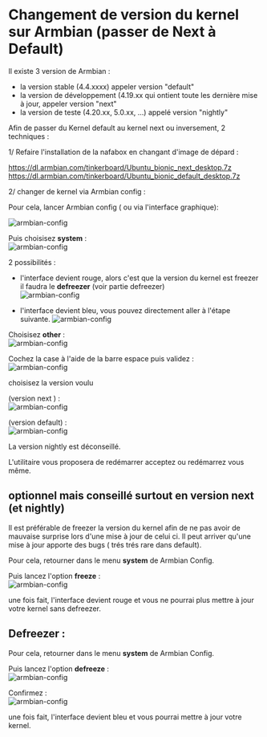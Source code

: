 # Changement de version du kernel sur Armbian (passer de Next à Default)

Il existe 3 version de Armbian :
- la version stable (4.4.xxxx) appeler version "default"
- la version de développement (4.19.xx qui ontient toute les dernière mise à jour, appeler version "next"
- la version de teste (4.20.xx, 5.0.xx, ...) appelé version "nightly"

Afin de passer du Kernel default au kernel next ou inversement, 2 techniques :

1/ Refaire l'installation de la nafabox en changant d'image de dépard :

https://dl.armbian.com/tinkerboard/Ubuntu_bionic_next_desktop.7z     
https://dl.armbian.com/tinkerboard/Ubuntu_bionic_default_desktop.7z

2/ changer de kernel via Armbian config :

Pour cela, lancer Armbian config ( ou via l'interface graphique):
 
![armbian-config](https://github.com/Patrick-81/NAFABox/raw/master/doc/armbian_conf_prompt.png)    

Puis choisisez **system** :    
![armbian-config](https://github.com/Patrick-81/NAFABox/raw/master/doc/armbian_system.png)   

2 possibilités :

- l'interface devient rouge, alors c'est que la version du kernel est freezer il faudra le **defreezer** (voir partie defreezer)    
![armbian-config](https://github.com/Patrick-81/NAFABox/raw/master/doc/defreeze_1.png)   

- l'interface devient bleu, vous pouvez directement aller à l'étape suivante.
![armbian-config](https://github.com/Patrick-81/NAFABox/raw/master/doc/freeze_1.png)     

Choisisez **other** :    
![armbian-config](https://github.com/Patrick-81/NAFABox/raw/master/doc/switch_kernel_1.png)   

Cochez la case à l'aide de la barre espace puis validez :   
![armbian-config](https://github.com/Patrick-81/NAFABox/raw/master/doc/switch_kernel_2.png)   

choisisez la version voulu 

(version next ) :    
![armbian-config](https://github.com/Patrick-81/NAFABox/raw/master/doc/switch_kernel_next.png)   

(version default) :   
![armbian-config](https://github.com/Patrick-81/NAFABox/raw/master/doc/switch_kernel_default.png)   

La version nightly est déconseillé.

L'utilitaire vous proposera de redémarrer acceptez ou redémarrez vous même.

## optionnel mais conseillé surtout en version next (et nightly)

Il est préférable de freezer la version du kernel afin de ne pas avoir de mauvaise surprise lors d'une mise à jour de celui ci. Il peut arriver qu'une mise à jour apporte des bugs ( trés trés rare dans default).

Pour cela, retourner dans le menu **system** de Armbian Config.

Puis lancez l'option **freeze** :    
![armbian-config](https://github.com/Patrick-81/NAFABox/raw/master/doc/freeze_1.png)    

une fois fait, l'interface devient rouge et vous ne pourrai plus mettre à jour votre kernel sans defreezer.

## Defreezer :

Pour cela, retourner dans le menu **system** de Armbian Config.

Puis lancez l'option **defreeze** :    
![armbian-config](https://github.com/Patrick-81/NAFABox/raw/master/doc/defreeze_1.png)    

Confirmez :    
![armbian-config](https://github.com/Patrick-81/NAFABox/raw/master/doc/defreeze_2.png)    

une fois fait, l'interface devient bleu et vous pourrai mettre à jour votre kernel.
